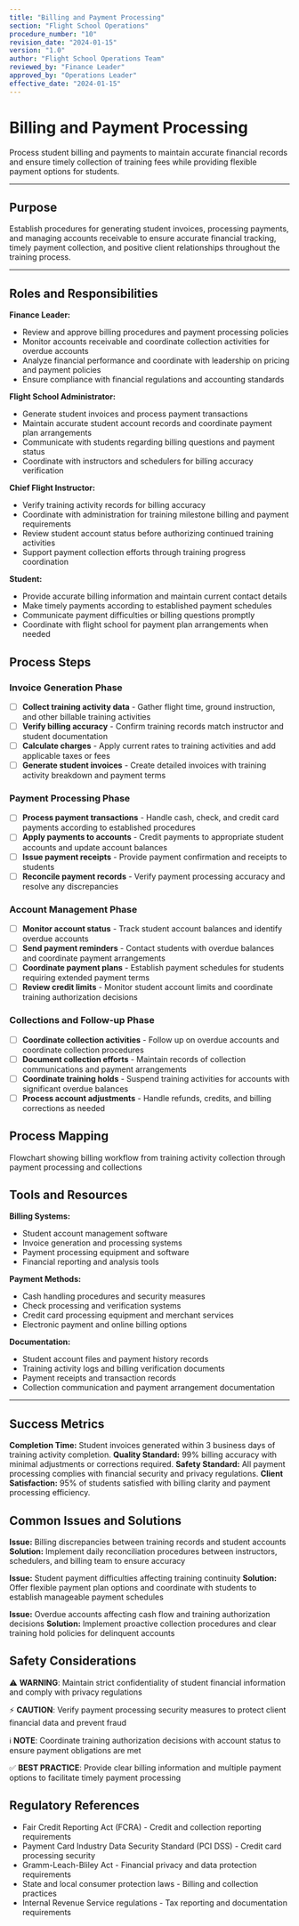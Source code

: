 ```yaml
---
title: "Billing and Payment Processing"
section: "Flight School Operations"
procedure_number: "10"
revision_date: "2024-01-15"
version: "1.0"
author: "Flight School Operations Team"
reviewed_by: "Finance Leader"
approved_by: "Operations Leader"
effective_date: "2024-01-15"
---
```


# Billing and Payment Processing

Process student billing and payments to maintain accurate financial records and ensure timely collection of training fees while providing flexible payment options for students.

_____________________________________________________________________________________________

## Purpose

Establish procedures for generating student invoices, processing payments, and managing accounts receivable to ensure accurate financial tracking, timely payment collection, and positive client relationships throughout the training process.

_____________________________________________________________________________________________

## Roles and Responsibilities

**Finance Leader:**

- Review and approve billing procedures and payment processing policies
- Monitor accounts receivable and coordinate collection activities for overdue accounts
- Analyze financial performance and coordinate with leadership on pricing and payment policies
- Ensure compliance with financial regulations and accounting standards

**Flight School Administrator:**

- Generate student invoices and process payment transactions
- Maintain accurate student account records and coordinate payment plan arrangements
- Communicate with students regarding billing questions and payment status
- Coordinate with instructors and schedulers for billing accuracy verification

**Chief Flight Instructor:**

- Verify training activity records for billing accuracy
- Coordinate with administration for training milestone billing and payment requirements
- Review student account status before authorizing continued training activities
- Support payment collection efforts through training progress coordination

**Student:**

- Provide accurate billing information and maintain current contact details
- Make timely payments according to established payment schedules
- Communicate payment difficulties or billing questions promptly
- Coordinate with flight school for payment plan arrangements when needed

## Process Steps

### Invoice Generation Phase

- [ ] **Collect training activity data** - Gather flight time, ground instruction, and other billable training activities
- [ ] **Verify billing accuracy** - Confirm training records match instructor and student documentation
- [ ] **Calculate charges** - Apply current rates to training activities and add applicable taxes or fees
- [ ] **Generate student invoices** - Create detailed invoices with training activity breakdown and payment terms

### Payment Processing Phase

- [ ] **Process payment transactions** - Handle cash, check, and credit card payments according to established procedures
- [ ] **Apply payments to accounts** - Credit payments to appropriate student accounts and update account balances
- [ ] **Issue payment receipts** - Provide payment confirmation and receipts to students
- [ ] **Reconcile payment records** - Verify payment processing accuracy and resolve any discrepancies

### Account Management Phase

- [ ] **Monitor account status** - Track student account balances and identify overdue accounts
- [ ] **Send payment reminders** - Contact students with overdue balances and coordinate payment arrangements
- [ ] **Coordinate payment plans** - Establish payment schedules for students requiring extended payment terms
- [ ] **Review credit limits** - Monitor student account limits and coordinate training authorization decisions

### Collections and Follow-up Phase

- [ ] **Coordinate collection activities** - Follow up on overdue accounts and coordinate collection procedures
- [ ] **Document collection efforts** - Maintain records of collection communications and payment arrangements
- [ ] **Coordinate training holds** - Suspend training activities for accounts with significant overdue balances
- [ ] **Process account adjustments** - Handle refunds, credits, and billing corrections as needed

## Process Mapping

Flowchart showing billing workflow from training activity collection through payment processing and collections

## Tools and Resources

**Billing Systems:**

- Student account management software
- Invoice generation and processing systems
- Payment processing equipment and software
- Financial reporting and analysis tools

**Payment Methods:**

- Cash handling procedures and security measures
- Check processing and verification systems
- Credit card processing equipment and merchant services
- Electronic payment and online billing options

**Documentation:**

- Student account files and payment history records
- Training activity logs and billing verification documents
- Payment receipts and transaction records
- Collection communication and payment arrangement documentation

_____________________________________________________________________________________________

## Success Metrics

**Completion Time:** Student invoices generated within 3 business days of training activity completion.
**Quality Standard:** 99% billing accuracy with minimal adjustments or corrections required.
**Safety Standard:** All payment processing complies with financial security and privacy regulations.
**Client Satisfaction:** 95% of students satisfied with billing clarity and payment processing efficiency.

## Common Issues and Solutions

**Issue:** Billing discrepancies between training records and student accounts
**Solution:** Implement daily reconciliation procedures between instructors, schedulers, and billing team to ensure accuracy

**Issue:** Student payment difficulties affecting training continuity
**Solution:** Offer flexible payment plan options and coordinate with students to establish manageable payment schedules

**Issue:** Overdue accounts affecting cash flow and training authorization decisions
**Solution:** Implement proactive collection procedures and clear training hold policies for delinquent accounts

## Safety Considerations

⚠️ **WARNING**: Maintain strict confidentiality of student financial information and comply with privacy regulations

⚡ **CAUTION**: Verify payment processing security measures to protect client financial data and prevent fraud

ℹ️ **NOTE**: Coordinate training authorization decisions with account status to ensure payment obligations are met

✅ **BEST PRACTICE**: Provide clear billing information and multiple payment options to facilitate timely payment processing

## Regulatory References

- Fair Credit Reporting Act (FCRA) - Credit and collection reporting requirements
- Payment Card Industry Data Security Standard (PCI DSS) - Credit card processing security
- Gramm-Leach-Bliley Act - Financial privacy and data protection requirements
- State and local consumer protection laws - Billing and collection practices
- Internal Revenue Service regulations - Tax reporting and documentation requirements
